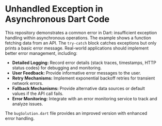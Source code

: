# Unhandled Exception in Asynchronous Dart Code

This repository demonstrates a common error in Dart: insufficient exception handling within asynchronous operations. The example shows a function fetching data from an API. The `try-catch` block catches exceptions but only prints a basic error message. Real-world applications should implement better error management, including:

* **Detailed Logging:**  Record error details (stack traces, timestamps, HTTP status codes) for debugging and monitoring.
* **User Feedback:** Provide informative error messages to the user.
* **Retry Mechanisms:** Implement exponential backoff retries for transient network errors.
* **Fallback Mechanisms:** Provide alternative data sources or default values if the API call fails.
* **Error Monitoring:** Integrate with an error monitoring service to track and analyze issues.

The `bugSolution.dart` file provides an improved version with enhanced error handling.